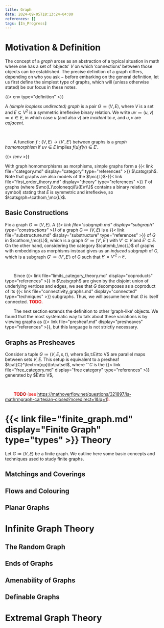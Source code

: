 ```yaml
---
title: Graph
date: 2024-09-05T18:13:24-04:00
references: []
tags: [In_Progress]
---
```


# Motivation & Definition

The concept of a *graph* arose as an abstraction of a typical situation in math where one has a set of ‘objects’ $V$ on which ‘connections’ between those objects can be established. The precise definition of a graph differs, depending on who you ask $-$ before embarking on the general definition, let us first define the simplest type of graphs, which will (unless otherwise stated) be our focus in these notes.

{{< env type="definition" >}}

A *(simple loopless undirected) graph* is a pair $G\coloneqq(V,E)$, where $V$ is a set and $E\subseteq V^2$ is a symmetric irreflexive binary relation. We write $uv\coloneqq(u,v)\eqqcolon e\in E$, in which case $u$ (and also $v$) are *incident* to $e$, and $u,v$ are *adjacent*.

<br>

&emsp;&emsp;A function $f:(V,E)\to(V',E')$ between graphs is a *graph homomorphism* if $uv\in E$ implies $f(u)f(v)\in E'$.

{{< /env >}}

With graph homomorphisms as morphisms, simple graphs form a {{< link file="category.md" display="category" type="references" >}} $\catsgrph$. Note that graphs are also models of the $\mc{L}$-{{< link file="first_order_theory.md" display="theory" type="references" >}} $T$ of graphs (where $\mc{L}\coloneqq\l\\{E\r\\}$ contains a binary relation symbol) stating that $E$ is symmetric and irreflexive, so $\catsgrph=\cathom_\mc{L}$.

## Basic Constructions

Fix a graph $G\coloneqq(V,E)$. A *{{< link file="subgraph.md" display="subgraph" type="constructions" >}}* of a graph $G\coloneqq(V,E)$ is a {{< link file="substructure.md" display="substructure" type="references" >}} of $G$ in $\cathom_\mc{L}$, which is a graph $G'\coloneqq(V',E')$ with $V'\subseteq V$ and $E'\subseteq E$. On the other hand, considering the category $\catemb_\mc{L}$ of graphs with embeddings as morphisms instead gives us an *induced subgraph* of $G$, which is a subgraph $G'\coloneqq(V',E')$ of $G$ such that $E'=V'^2\cap E$.

<br>

&emsp;&emsp;Since {{< link file="limits_category_theory.md" display="coproducts" type="references" >}} in $\catsgrph$ are given by the disjoint union of underlying vertices and edges, we see that $G$ decomposes as a coproduct of its {{< link file="connectivity_graphs.md" display="connected" type="techniques" >}} subgraphs. Thus, we will assume here that $G$ is itself connected. <span style="color:red">**TODO**.</span>

<div class="space"></div>

&emsp;&emsp;The next section extends the definition to other ‘graph-like’ objects. We found that the most systematic way to talk about these variations is by viewing graphs as {{< link file="presheaf.md" display="presheaves" type="references" >}}, but this language is not strictly necessary.

<h2 class="hide">Graphs as Presheaves</h2>

Consider a tuple $G\coloneqq(V,E,s,t)$, where $s,t:E\tto V$ are parallel maps between sets $V,E$. This setup is equivalent to a presheaf $\cat{C}^\textrm{op}\to\catset$, where $\cat{C}$ is the {{< link file="free_category.md" display="free category" type="references" >}} generated by $E\tto V$,

<br>

&emsp;&emsp;<span style="color:red">**TODO** (see https://mathoverflow.net/questions/321897/is-mathrmgraph-cartesian-closed?noredirect=1&lq=1).</span>

# {{< link file="finite_graph.md" display="Finite Graph" type="types" >}} Theory

Let $G\coloneqq(V,E)$ be a finite graph. We outline here some basic concepts and techniques used to study finite graphs.

## Matchings and Coverings

## Flows and Colouring

## Planar Graphs

# Infinite Graph Theory

## The Random Graph

## Ends of Graphs

## Amenability of Graphs

## Definable Graphs

# Extremal Graph Theory
